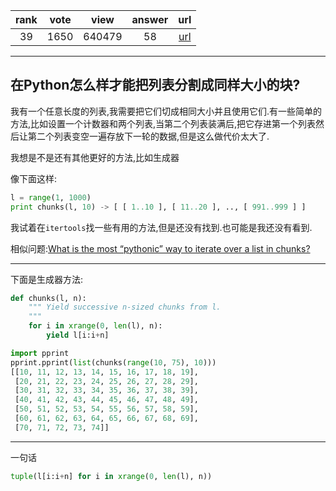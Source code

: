 
| rank | vote | view | answer | url |
|:-:|:-:|:-:|:-:|:-:|
|39|1650|640479|58| [url](http://stackoverflow.com/questions/312443/how-do-you-split-a-list-into-evenly-sized-chunks) |
***

## 在Python怎么样才能把列表分割成同样大小的块?

我有一个任意长度的列表,我需要把它们切成相同大小并且使用它们.有一些简单的方法,比如设置一个计数器和两个列表,当第二个列表装满后,把它存进第一个列表然后让第二个列表变空一遍存放下一轮的数据,但是这么做代价太大了.

我想是不是还有其他更好的方法,比如生成器

像下面这样:

```python
l = range(1, 1000)
print chunks(l, 10) -> [ [ 1..10 ], [ 11..20 ], .., [ 991..999 ] ]
```

我试着在`itertools`找一些有用的方法,但是还没有找到.也可能是我还没有看到.

相似问题:[What is the most “pythonic” way to iterate over a list in chunks?]()

***

下面是生成器方法:

```python
def chunks(l, n):
    """ Yield successive n-sized chunks from l.
    """
    for i in xrange(0, len(l), n):
        yield l[i:i+n]
```

```python
import pprint
pprint.pprint(list(chunks(range(10, 75), 10)))
[[10, 11, 12, 13, 14, 15, 16, 17, 18, 19],
 [20, 21, 22, 23, 24, 25, 26, 27, 28, 29],
 [30, 31, 32, 33, 34, 35, 36, 37, 38, 39],
 [40, 41, 42, 43, 44, 45, 46, 47, 48, 49],
 [50, 51, 52, 53, 54, 55, 56, 57, 58, 59],
 [60, 61, 62, 63, 64, 65, 66, 67, 68, 69],
 [70, 71, 72, 73, 74]]
```

***

一句话

```python
tuple(l[i:i+n] for i in xrange(0, len(l), n))
```